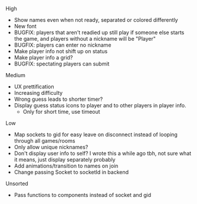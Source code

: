 High
- Show names even when not ready, separated or colored differently
- New font
- BUGFIX: players that aren't readied up still play if someone else starts the game, and players without a nickname will be "Player"
- BUGFIX: players can enter no nickname
- Make player info not shift up on status
- Make player info a grid?
- BUGFIX: spectating players can submit

Medium
- UX prettification
- Increasing difficulty
- Wrong guess leads to shorter timer?
- Display guess status icons to player and to other players in player info. 
    - Only for short time, use timeout

Low
- Map sockets to gid for easy leave on disconnect instead of looping through all games/rooms
- Only allow unique nicknames?
- Don't display user info to self? I wrote this a while ago tbh, not sure what it means, just display separately probably
- Add animations/transition to names on join
- Change passing Socket to socketId in backend

Unsorted
- Pass functions to components instead of socket and gid
